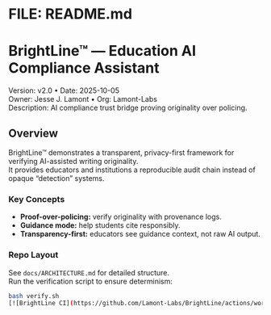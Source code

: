 # FILE: README.md
# BrightLine™ — Education AI Compliance Assistant
Version: v2.0 • Date: 2025-10-05  
Owner: Jesse J. Lamont • Org: Lamont-Labs  
Description: AI compliance trust bridge proving originality over policing.

## Overview
BrightLine™ demonstrates a transparent, privacy-first framework for verifying AI-assisted writing originality.  
It provides educators and institutions a reproducible audit chain instead of opaque “detection” systems.

### Key Concepts
- **Proof-over-policing:** verify originality with provenance logs.  
- **Guidance mode:** help students cite responsibly.  
- **Transparency-first:** educators see guidance context, not raw AI output.

### Repo Layout
See `docs/ARCHITECTURE.md` for detailed structure.  
Run the verification script to ensure determinism:
```bash
bash verify.sh
[![BrightLine CI](https://github.com/Lamont-Labs/BrightLine/actions/workflows/ci.yml/badge.svg)](https://github.com/Lamont-Labs/BrightLine/actions/workflows/ci.yml)
